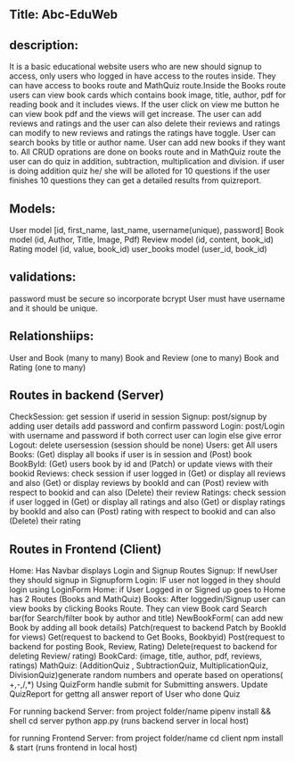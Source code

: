 ## Title: Abc-EduWeb 

## description:
It is a basic educational website users who are new should signup to access, only users who logged in have access to the routes inside. They can have access to books route and MathQuiz route.Inside the Books route users can view book cards which contains book image, title, author, pdf for reading book and it includes views. If the user click on view me button he can view book pdf and the views will get increase. The user can add reviews and ratings and the user can also delete their reviews and ratings can modify to new reviews and ratings the ratings have toggle. User can search books by title or author name. User can add new books if they want to. All CRUD oprations are done on books route and in MathQuiz route the user can do quiz in addition, subtraction, multiplication and division. if user is doing addition quiz he/ she will be alloted for 10 questions if the user finishes 10 questions they can get a detailed results from quizreport.

## Models:
User model [id, first_name, last_name, username(unique), password]
Book model (id, Author, Title, Image, Pdf)
Review model (id, content, book_id)
Rating model (id, value, book_id)
user_books model (user_id, book_id)
## validations:
password must be secure so incorporate bcrypt 
User must have username and it should be unique.
## Relationshiips:
User and Book (many to many)
Book and Review (one to many)
Book and Rating (one to many)
## Routes in backend (Server)
CheckSession: get session if userid in session
Signup:  post/signup by adding user details add password and confirm password
Login: post/Login with username and password if both correct user can login else give error
Logout: delete usersession (session should be none)
Users: get All users 
Books: (Get) display all books if user is in session and (Post) book 
BookById: (Get) users book by id and (Patch) or update views with their bookid
Reviews: check session if user logged in (Get) or display all reviews and also (Get) or display reviews by bookId and can (Post) review with respect to bookid and can also (Delete) their review
Ratings: check session if user logged in (Get) or display all ratings and also (Get) or display ratings by bookId and also can (Post) rating with respect to bookid and can also (Delete) their rating
## Routes in Frontend (Client)
Home: Has Navbar displays Login and Signup Routes
Signup: If newUser they should signup in Signupform 
Login: IF user not logged in they should login using LoginForm 
Home: if User Logged in or Signed up goes to Home has 2 Routes (Books and MathQuiz)
Books: After loggedin/Signup user can view books by clicking Books Route. They can view Book card
        Search bar(for Search/filter book by author and title)
        NewBookForm( can add new Book by adding all book details)
        Patch(request to backend Patch by BookId for views)
        Get(request to backend to Get Books, Bookbyid)
        Post(request to backend for posting Book, Review, Rating)
        Delete(request to backend for deleting Review/ rating)
BookCard: (image, title, author, pdf, reviews, ratings) 
MathQuiz: (AdditionQuiz , SubtractionQuiz, MultiplicationQuiz, DivisionQuiz)generate random numbers and operate based on operations( +,-,/,*) Using QuizForm handle submit for Submitting answers. Update QuizReport for gettng all answer report of User who done Quiz

For running backend Server: 
from project folder/name
pipenv install && shell
cd server 
python app.py
(runs backend server in local host)

for running Frontend Server:
from project folder/name
cd client
npm install & start
(runs frontend in local host)

 

